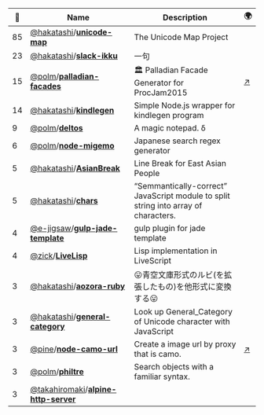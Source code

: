 |:star2: | Name | Description | 🌍|
|---|---|---|---|
|85|[@hakatashi](https://github.com/hakatashi)/[**unicode-map**](https://github.com/hakatashi/unicode-map)|The Unicode Map Project||
|23|[@hakatashi](https://github.com/hakatashi)/[**slack-ikku**](https://github.com/hakatashi/slack-ikku)|一句||
|15|[@polm](https://github.com/polm)/[**palladian-facades**](https://github.com/polm/palladian-facades)|🏛️ Palladian Facade Generator for ProcJam2015|[:arrow_upper_right:](https://www.dampfkraft.com/bots/palladian-facade-generator.html)|
|14|[@hakatashi](https://github.com/hakatashi)/[**kindlegen**](https://github.com/hakatashi/kindlegen)|Simple Node.js wrapper for kindlegen program||
|9|[@polm](https://github.com/polm)/[**deltos**](https://github.com/polm/deltos)|A magic notepad. δ||
|6|[@polm](https://github.com/polm)/[**node-migemo**](https://github.com/polm/node-migemo)|Japanese search regex generator||
|5|[@hakatashi](https://github.com/hakatashi)/[**AsianBreak**](https://github.com/hakatashi/AsianBreak)|Line Break for East Asian People||
|5|[@hakatashi](https://github.com/hakatashi)/[**chars**](https://github.com/hakatashi/chars)|“Semmantically-correct” JavaScript module to split string into array of characters.||
|4|[@e-jigsaw](https://github.com/e-jigsaw)/[**gulp-jade-template**](https://github.com/e-jigsaw/gulp-jade-template)|gulp plugin for jade template||
|4|[@zick](https://github.com/zick)/[**LiveLisp**](https://github.com/zick/LiveLisp)|Lisp implementation in LiveScript||
|3|[@hakatashi](https://github.com/hakatashi)/[**aozora-ruby**](https://github.com/hakatashi/aozora-ruby)|:stuck_out_tongue:青空文庫形式のルビ(を拡張したもの)を他形式に変換する:stuck_out_tongue:||
|3|[@hakatashi](https://github.com/hakatashi)/[**general-category**](https://github.com/hakatashi/general-category)|Look up General_Category of Unicode character with JavaScript||
|3|[@pine](https://github.com/pine)/[**node-camo-url**](https://github.com/pine/node-camo-url)|Create a image url by proxy that is camo.|[:arrow_upper_right:](https://www.npmjs.com/package/camo-url)|
|3|[@polm](https://github.com/polm)/[**philtre**](https://github.com/polm/philtre)|Search objects with a familiar syntax.||
|3|[@takahiromaki](https://github.com/takahiromaki)/[**alpine-http-server**](https://github.com/takahiromaki/alpine-http-server)|||

